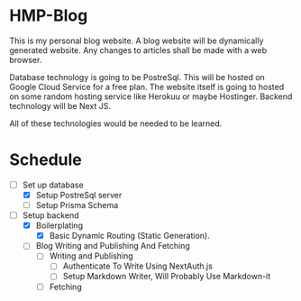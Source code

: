 # HMP-Blog
This is my personal blog website. A blog website will be dynamically generated website. Any changes to articles shall be made with a web browser.

Database technology is going to be PostreSql. This will be hosted on Google Cloud Service for a free plan.
The website itself is going to hosted on some random hosting service like Herokuu or maybe Hostinger.
Backend technology will be Next JS.

All of these technologies would be needed to be learned.

# Schedule
- [ ] Set up database
    - [X] Setup PostreSql server
	- [ ] Setup Prisma Schema
- [ ] Setup backend
	- [X] Boilerplating
		- [X] Basic Dynamic Routing (Static Generation).
	- [ ] Blog Writing and Publishing And Fetching
		- [ ] Writing and Publishing
			- [ ] Authenticate To Write Using NextAuth.js
			- [ ] Setup Markdown Writer, Will Probably Use Markdown-it
		- [ ] Fetching
